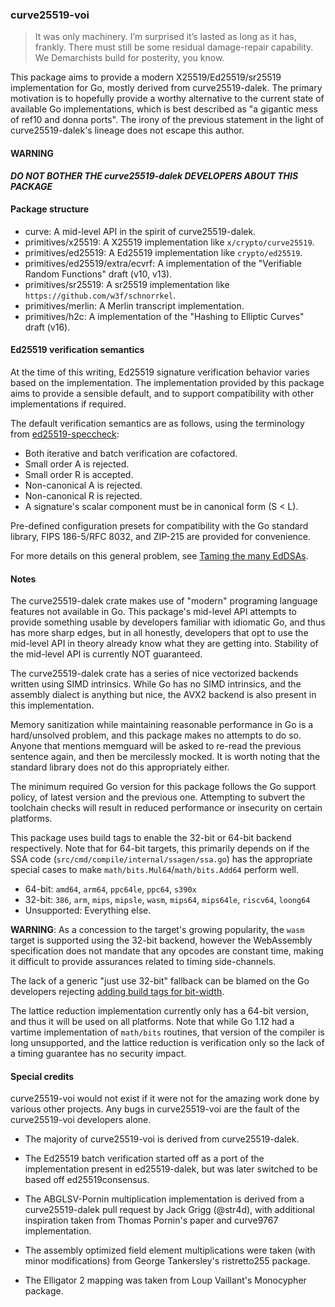 ### curve25519-voi

> It was only machinery.  I’m surprised it’s lasted as long as it has,
> frankly.  There must still be some residual damage-repair capability.
> We Demarchists build for posterity, you know.

This package aims to provide a modern X25519/Ed25519/sr25519
implementation for Go, mostly derived from curve25519-dalek.  The
primary motivation is to hopefully provide a worthy alternative to
the current state of available Go implementations, which is best
described as "a gigantic mess of ref10 and donna ports".  The irony
of the previous statement in the light of curve25519-dalek's lineage
does not escape this author.

#### WARNING

***DO NOT BOTHER THE curve25519-dalek DEVELOPERS ABOUT THIS PACKAGE***

#### Package structure

 * curve: A mid-level API in the spirit of curve25519-dalek.
 * primitives/x25519: A X25519 implementation like `x/crypto/curve25519`.
 * primitives/ed25519: A Ed25519 implementation like `crypto/ed25519`.
 * primitives/ed25519/extra/ecvrf: A implementation of the "Verifiable Random Functions" draft (v10, v13).
 * primitives/sr25519: A sr25519 implementation like `https://github.com/w3f/schnorrkel`.
 * primitives/merlin: A Merlin transcript implementation.
 * primitives/h2c: A implementation of the "Hashing to Elliptic Curves" draft (v16).

#### Ed25519 verification semantics

At the time of this writing, Ed25519 signature verification behavior
varies based on the implementation.  The implementation provided by
this package aims to provide a sensible default, and to support
compatibility with other implementations if required.

The default verification semantics are as follows, using the terminology
from [ed25519-speccheck][1]:

 * Both iterative and batch verification are cofactored.
 * Small order A is rejected.
 * Small order R is accepted.
 * Non-canonical A is rejected.
 * Non-canonical R is rejected.
 * A signature's scalar component must be in canonical form (S < L).

Pre-defined configuration presets for compatibility with the Go standard
library, FIPS 186-5/RFC 8032, and ZIP-215 are provided for convenience.

For more details on this general problem, see [Taming the many EdDSAs][2].

#### Notes

The curve25519-dalek crate makes use of "modern" programing language
features not available in Go.  This package's mid-level API attempts
to provide something usable by developers familiar with idiomatic Go,
and thus has more sharp edges, but in all honestly, developers that
opt to use the mid-level API in theory already know what they are
getting into.  Stability of the mid-level API is currently NOT
guaranteed.

The curve25519-dalek crate has a series of nice vectorized backends
written using SIMD intrinsics.  While Go has no SIMD intrinsics, and
the assembly dialect is anything but nice, the AVX2 backend is also
present in this implementation.

Memory sanitization while maintaining reasonable performance in Go is
a hard/unsolved problem, and this package makes no attempts to do so.
Anyone that mentions memguard will be asked to re-read the previous
sentence again, and then be mercilessly mocked.  It is worth noting
that the standard library does not do this appropriately either.

The minimum required Go version for this package follows the Go
support policy, of latest version and the previous one.  Attempting
to subvert the toolchain checks will result in reduced performance
or insecurity on certain platforms.

This package uses build tags to enable the 32-bit or 64-bit backend
respectively.  Note that for 64-bit targets, this primarily depends
on if the SSA code (`src/cmd/compile/internal/ssagen/ssa.go`) has
the appropriate special cases to make `math/bits.Mul64`/`math/bits.Add64`
perform well.

 * 64-bit: `amd64`, `arm64`, `ppc64le`, `ppc64`, `s390x`
 * 32-bit: `386`, `arm`, `mips`, `mipsle`, `wasm`, `mips64`, `mips64le`, `riscv64`, `loong64`
 * Unsupported: Everything else.

**WARNING**: As a concession to the target's growing popularity, the
`wasm` target is supported using the 32-bit backend, however the
WebAssembly specification does not mandate that any opcodes are
constant time, making it difficult to provide assurances related to
timing side-channels.

The lack of a generic "just use 32-bit" fallback can be blamed on
the Go developers rejecting [adding build tags for bit-width][3].

The lattice reduction implementation currently only has a 64-bit
version, and thus it will be used on all platforms.  Note that while
Go 1.12 had a vartime implementation of `math/bits` routines, that
version of the compiler is long unsupported, and the lattice reduction
is verification only so the lack of a timing guarantee has no security
impact.

#### Special credits

curve25519-voi would not exist if it were not for the amazing work
done by various other projects.  Any bugs in curve25519-voi are the
fault of the curve25519-voi developers alone.

 * The majority of curve25519-voi is derived from curve25519-dalek.

 * The Ed25519 batch verification started off as a port of the
   implementation present in ed25519-dalek, but was later switched
   to be based off ed25519consensus.

 * The ABGLSV-Pornin multiplication implementation is derived from
   a curve25519-dalek pull request by Jack Grigg (@str4d), with
   additional inspiration taken from Thomas Pornin's paper and
   curve9767 implementation.

 * The assembly optimized field element multiplications were taken
   (with minor modifications) from George Tankersley's ristretto255
   package.

 * The Elligator 2 mapping was taken from Loup Vaillant's Monocypher
   package.

[1]: https://github.com/novifinancial/ed25519-speccheck
[2]: https://eprint.iacr.org/2020/1244.pdf
[3]: https://github.com/golang/go/issues/33388
